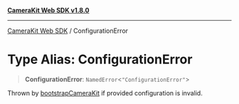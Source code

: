 [**CameraKit Web SDK v1.8.0**](../README.md)

***

[CameraKit Web SDK](../globals.md) / ConfigurationError

# Type Alias: ConfigurationError

> **ConfigurationError**: `NamedError`\<`"ConfigurationError"`\>

Thrown by [bootstrapCameraKit](../functions/bootstrapCameraKit.md) if provided configuration is invalid.
